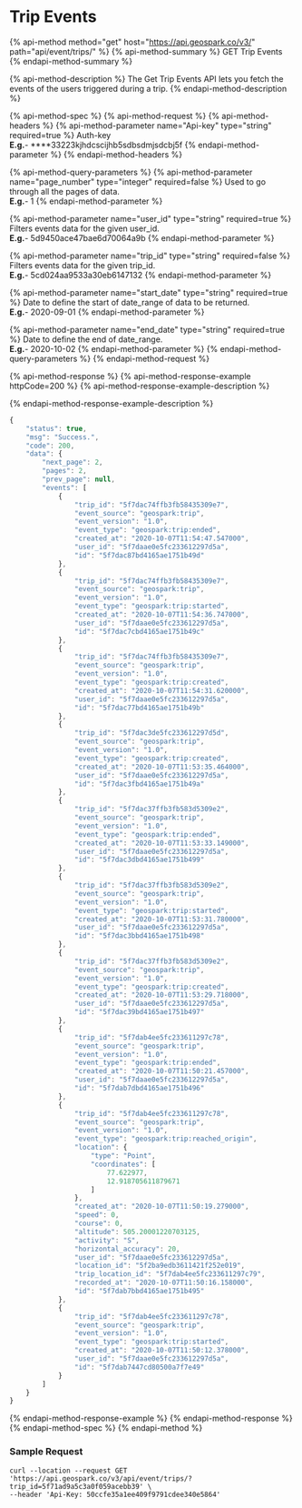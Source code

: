 # Trip Events

{% api-method method="get" host="https://api.geospark.co/v3/" path="api/event/trips/" %}
{% api-method-summary %}
GET Trip Events
{% endapi-method-summary %}

{% api-method-description %}
The Get Trip Events API lets you fetch the events of the users triggered during a trip.
{% endapi-method-description %}

{% api-method-spec %}
{% api-method-request %}
{% api-method-headers %}
{% api-method-parameter name="Api-key" type="string" required=true %}
Auth-key  
**E.g.**- ****33223kjhdcscijhb5sdbsdmjsdcbj5f
{% endapi-method-parameter %}
{% endapi-method-headers %}

{% api-method-query-parameters %}
{% api-method-parameter name="page\_number" type="integer" required=false %}
Used to go through all the pages of data.  
**E.g.**- 1
{% endapi-method-parameter %}

{% api-method-parameter name="user\_id" type="string" required=true %}
Filters events data for the given user\_id.  
**E.g.**- 5d9450ace47bae6d70064a9b
{% endapi-method-parameter %}

{% api-method-parameter name="trip\_id" type="string" required=false %}
Filters events data for the given trip\_id.  
**E.g.**- 5cd024aa9533a30eb6147132
{% endapi-method-parameter %}

{% api-method-parameter name="start\_date" type="string" required=true %}
Date to define the start of date\_range of data to be returned.  
**E.g.**- 2020-09-01
{% endapi-method-parameter %}

{% api-method-parameter name="end\_date" type="string" required=true %}
Date to define the end of date\_range.  
**E.g.**- 2020-10-02
{% endapi-method-parameter %}
{% endapi-method-query-parameters %}
{% endapi-method-request %}

{% api-method-response %}
{% api-method-response-example httpCode=200 %}
{% api-method-response-example-description %}

{% endapi-method-response-example-description %}

```javascript
{
    "status": true,
    "msg": "Success.",
    "code": 200,
    "data": {
        "next_page": 2,
        "pages": 2,
        "prev_page": null,
        "events": [
            {
                "trip_id": "5f7dac74ffb3fb58435309e7",
                "event_source": "geospark:trip",
                "event_version": "1.0",
                "event_type": "geospark:trip:ended",
                "created_at": "2020-10-07T11:54:47.547000",
                "user_id": "5f7daae0e5fc233612297d5a",
                "id": "5f7dac87bd4165ae1751b49d"
            },
            {
                "trip_id": "5f7dac74ffb3fb58435309e7",
                "event_source": "geospark:trip",
                "event_version": "1.0",
                "event_type": "geospark:trip:started",
                "created_at": "2020-10-07T11:54:36.747000",
                "user_id": "5f7daae0e5fc233612297d5a",
                "id": "5f7dac7cbd4165ae1751b49c"
            },
            {
                "trip_id": "5f7dac74ffb3fb58435309e7",
                "event_source": "geospark:trip",
                "event_version": "1.0",
                "event_type": "geospark:trip:created",
                "created_at": "2020-10-07T11:54:31.620000",
                "user_id": "5f7daae0e5fc233612297d5a",
                "id": "5f7dac77bd4165ae1751b49b"
            },
            {
                "trip_id": "5f7dac3de5fc233612297d5d",
                "event_source": "geospark:trip",
                "event_version": "1.0",
                "event_type": "geospark:trip:created",
                "created_at": "2020-10-07T11:53:35.464000",
                "user_id": "5f7daae0e5fc233612297d5a",
                "id": "5f7dac3fbd4165ae1751b49a"
            },
            {
                "trip_id": "5f7dac37ffb3fb583d5309e2",
                "event_source": "geospark:trip",
                "event_version": "1.0",
                "event_type": "geospark:trip:ended",
                "created_at": "2020-10-07T11:53:33.149000",
                "user_id": "5f7daae0e5fc233612297d5a",
                "id": "5f7dac3dbd4165ae1751b499"
            },
            {
                "trip_id": "5f7dac37ffb3fb583d5309e2",
                "event_source": "geospark:trip",
                "event_version": "1.0",
                "event_type": "geospark:trip:started",
                "created_at": "2020-10-07T11:53:31.780000",
                "user_id": "5f7daae0e5fc233612297d5a",
                "id": "5f7dac3bbd4165ae1751b498"
            },
            {
                "trip_id": "5f7dac37ffb3fb583d5309e2",
                "event_source": "geospark:trip",
                "event_version": "1.0",
                "event_type": "geospark:trip:created",
                "created_at": "2020-10-07T11:53:29.718000",
                "user_id": "5f7daae0e5fc233612297d5a",
                "id": "5f7dac39bd4165ae1751b497"
            },
            {
                "trip_id": "5f7dab4ee5fc233611297c78",
                "event_source": "geospark:trip",
                "event_version": "1.0",
                "event_type": "geospark:trip:ended",
                "created_at": "2020-10-07T11:50:21.457000",
                "user_id": "5f7daae0e5fc233612297d5a",
                "id": "5f7dab7dbd4165ae1751b496"
            },
            {
                "trip_id": "5f7dab4ee5fc233611297c78",
                "event_source": "geospark:trip",
                "event_version": "1.0",
                "event_type": "geospark:trip:reached_origin",
                "location": {
                    "type": "Point",
                    "coordinates": [
                        77.622977,
                        12.918705611879671
                    ]
                },
                "created_at": "2020-10-07T11:50:19.279000",
                "speed": 0,
                "course": 0,
                "altitude": 505.20001220703125,
                "activity": "S",
                "horizontal_accuracy": 20,
                "user_id": "5f7daae0e5fc233612297d5a",
                "location_id": "5f2ba9edb3611421f252e019",
                "trip_location_id": "5f7dab4ee5fc233611297c79",
                "recorded_at": "2020-10-07T11:50:16.158000",
                "id": "5f7dab7bbd4165ae1751b495"
            },
            {
                "trip_id": "5f7dab4ee5fc233611297c78",
                "event_source": "geospark:trip",
                "event_version": "1.0",
                "event_type": "geospark:trip:started",
                "created_at": "2020-10-07T11:50:12.378000",
                "user_id": "5f7daae0e5fc233612297d5a",
                "id": "5f7dab7447cd80500a7f7e49"
            }
        ]
    }
}
```
{% endapi-method-response-example %}
{% endapi-method-response %}
{% endapi-method-spec %}
{% endapi-method %}

### Sample Request <a id="EventsAPI-SampleRequest.1"></a>

```text
curl --location --request GET 'https://api.geospark.co/v3/api/event/trips/?trip_id=5f71ad9a5c3a0f059acebb39' \
--header 'Api-Key: 50ccfe35a1ee409f9791cdee340e5864'
```

